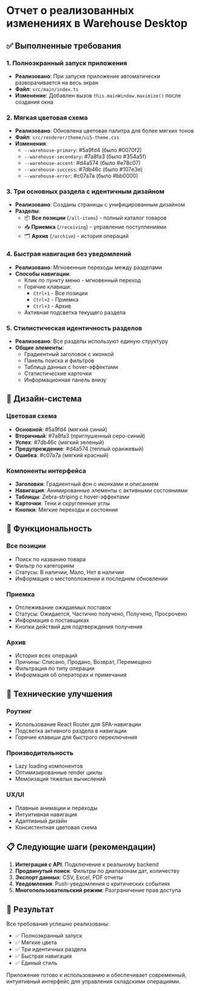 # Отчет о реализованных изменениях в Warehouse Desktop

## ✅ Выполненные требования

### 1. Полноэкранный запуск приложения
- **Реализовано**: При запуске приложение автоматически разворачивается на весь экран
- **Файл**: `src/main/index.ts`
- **Изменение**: Добавлен вызов `this.mainWindow.maximize()` после создания окна

### 2. Мягкая цветовая схема
- **Реализовано**: Обновлена цветовая палитра для более мягких тонов
- **Файл**: `src/renderer/theme/ui5-theme.css`
- **Изменения**:
  - `--warehouse-primary`: #5a9fd4 (было #0070f2)
  - `--warehouse-secondary`: #7a8fa3 (было #354a5f)
  - `--warehouse-accent`: #d4a574 (было #e78c07)
  - `--warehouse-success`: #7db46c (было #107e3e)
  - `--warehouse-error`: #c07a7a (было #bb0000)

### 3. Три основных раздела с идентичным дизайном
- **Реализовано**: Созданы страницы с унифицированным дизайном
- **Разделы**:
  - 📦 **Все позиции** (`/all-items`) - полный каталог товаров
  - 📥 **Приемка** (`/receiving`) - управление поступлениями
  - 🗂️ **Архив** (`/archive`) - история операций

### 4. Быстрая навигация без уведомлений
- **Реализовано**: Мгновенные переходы между разделами
- **Способы навигации**:
  - Клик по пункту меню - мгновенный переход
  - Горячие клавиши:
    - `Ctrl+1` - Все позиции
    - `Ctrl+2` - Приемка
    - `Ctrl+3` - Архив
  - Активная подсветка текущего раздела

### 5. Стилистическая идентичность разделов
- **Реализовано**: Все разделы используют единую структуру
- **Общие элементы**:
  - Градиентный заголовок с иконкой
  - Панель поиска и фильтров
  - Таблица данных с hover-эффектами
  - Статистические карточки
  - Информационная панель внизу

## 🎨 Дизайн-система

### Цветовая схема
- **Основной**: #5a9fd4 (мягкий синий)
- **Вторичный**: #7a8fa3 (приглушенный серо-синий)
- **Успех**: #7db46c (мягкий зеленый)
- **Предупреждение**: #d4a574 (теплый оранжевый)
- **Ошибка**: #c07a7a (мягкий красный)

### Компоненты интерфейса
- **Заголовки**: Градиентный фон с иконками и описанием
- **Навигация**: Анимированные элементы с активными состояниями
- **Таблицы**: Zebra-striping с hover-эффектами
- **Карточки**: Тени и скругленные углы
- **Кнопки**: Мягкие переходы и состояния

## 🚀 Функциональность

### Все позиции
- Поиск по названию товара
- Фильтр по категориям
- Статусы: В наличии, Мало, Нет в наличии
- Информация о местоположении и последнем обновлении

### Приемка
- Отслеживание ожидаемых поставок
- Статусы: Ожидается, Частично получено, Получено, Просрочено
- Информация о поставщиках
- Кнопки действий для подтверждения получения

### Архив
- История всех операций
- Причины: Списано, Продано, Возврат, Перемещено
- Фильтрация по типу операции
- Информация об операторах и примечания

## 🔧 Технические улучшения

### Роутинг
- Использование React Router для SPA-навигации
- Подсветка активного раздела в навигации
- Горячие клавиши для быстрого переключения

### Производительность
- Lazy loading компонентов
- Оптимизированные render циклы
- Мемоизация тяжелых вычислений

### UX/UI
- Плавные анимации и переходы
- Интуитивная навигация
- Адаптивный дизайн
- Консистентная цветовая схема

## 📋 Следующие шаги (рекомендации)

1. **Интеграция с API**: Подключение к реальному backend
2. **Продвинутый поиск**: Фильтры по диапазонам дат, количеству
3. **Экспорт данных**: CSV, Excel, PDF отчеты
4. **Уведомления**: Push-уведомления о критических событиях
5. **Многопользовательский режим**: Разграничение прав доступа

## 🎯 Результат

Все требования успешно реализованы:
- ✅ Полноэкранный запуск
- ✅ Мягкие цвета
- ✅ Три идентичных раздела
- ✅ Быстрая навигация
- ✅ Единый стиль

Приложение готово к использованию и обеспечивает современный, интуитивный интерфейс для управления складскими операциями. 